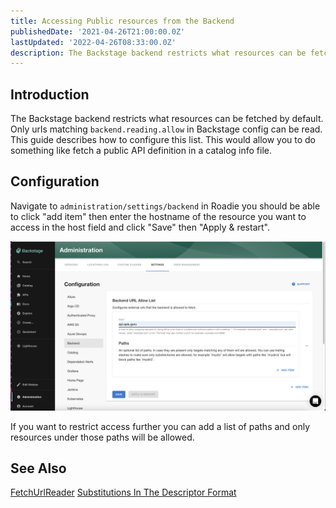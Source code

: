 ```yaml
---
title: Accessing Public resources from the Backend
publishedDate: '2021-04-26T21:00:00.0Z'
lastUpdated: '2022-04-26T08:33:00.0Z'
description: The Backstage backend restricts what resources can be fetched by default. This describes how to add sources which can be accessed.
---
```


## Introduction

The Backstage backend restricts what resources can be fetched by default. Only urls matching `backend.reading.allow` in 
Backstage config can be read. This guide describes how to configure this list. This would allow you to do something like 
fetch a public API definition in a catalog info file.

## Configuration

Navigate to `administration/settings/backend` in Roadie you should be able to click "add item" then enter the hostname of
the resource you want to access in the host field and click "Save" then "Apply & restart".

![allow reading](./allow-reading.png)

If you want to restrict access further you can add a list of paths and only resources under those paths will be allowed.

## See Also

[FetchUrlReader](https://backstage.io/docs/reference/backend-common.fetchurlreader#properties)
[Substitutions In The Descriptor Format](https://backstage.io/docs/features/software-catalog/descriptor-format#substitutions-in-the-descriptor-format)